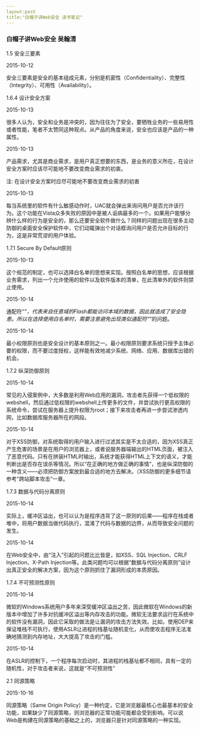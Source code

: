 ```yaml
---
layout:post
title:"白帽子讲Web安全 读书笔记"
---
```


### 白帽子讲Web安全  吴翰清



1.5 安全三要素

2015-10-12

安全三要素是安全的基本组成元素，分别是机密性（Confidentiality）、完整性（Integrity）、可用性（Availability）。

1.6.4 设计安全方案

2015-10-13

很多人认为，安全和业务是冲突的，因为往往为了安全，要牺牲业务的一些易用性或者性能，笔者不太赞同这种观点。从产品的角度来说，安全也应该是产品的一种属性。

2015-10-13

产品需求，尤其是商业需求，是用户真正想要的东西，是业务的意义所在，在设计安全方案时应该尽可能地不要改变商业需求的初衷。

注: 在设计安全方案时应尽可能地不要改变商业需求的初衷

2015-10-13

每当系统里的软件有什么敏感动作时，UAC就会弹出来询问用户是否允许该行为。这个功能在Vista众多失败的原因中是被人诟病最多的一个。如果用户能够分辨什么样的行为是安全的，那么还要安全软件做什么？同样的问题出现在很多主动防御的桌面安全保护软件中，它们动辄弹出个对话框询问用户是否允许目标的行为，这是非常荒谬的用户体验。

1.7.1 Secure By Default原则

2015-10-13

这个规范的制定，也可以选择白名单的思想来实现。按照白名单的思想，应该根据业务需求，列出一个允许使用的软件以及软件版本的清单，在此清单外的软件则禁止使用。

2015-10-14

通配符“*”，代表来自任意域的Flash都能访问本域的数据，因此就造成了安全隐患。所以在选择使用白名单时，需要注意避免出现类似通配符“*”的问题。

2015-10-14

最小权限原则也是安全设计的基本原则之一。最小权限原则要求系统只授予主体必要的权限，而不要过度授权，这样能有效地减少系统、网络、应用、数据库出错的机会。

1.7.2 纵深防御原则

2015-10-14

常见的入侵案例中，大多数是利用Web应用的漏洞，攻击者先获得一个低权限的webshell，然后通过低权限的webshell上传更多的文件，并尝试执行更高权限的系统命令，尝试在服务器上提升权限为root；接下来攻击者再进一步尝试渗透内网，比如数据库服务器所在的网段。

2015-10-14

对于XSS防御，对系统取得的用户输入进行过滤其实是不太合适的，因为XSS真正产生危害的场景是在用户的浏览器上，或者说服务器端输出的HTML页面，被注入了恶意代码。只有在拼装HTML时输出，系统才能获得HTML上下文的语义，才能判断出是否存在误杀等情况。所以“在正确的地方做正确的事情”，也是纵深防御的一种含义——必须把防御方案放到最合适的地方去解决。（XSS防御的更多细节请参考“跨站脚本攻击”一章。

1.7.3 数据与代码分离原则

2015-10-14

实际上，缓冲区溢出，也可以认为是程序违背了这一原则的后果——程序在栈或者堆中，将用户数据当做代码执行，混淆了代码与数据的边界，从而导致安全问题的发生。

2015-10-14

在Web安全中，由“注入”引起的问题比比皆是，如XSS、SQL Injection、CRLF Injection、X-Path Injection等。此类问题均可以根据“数据与代码分离原则”设计出真正安全的解决方案，因为这个原则抓住了漏洞形成的本质原因。

1.7.4 不可预测性原则

2015-10-14

微软的Windows系统用户多年来深受缓冲区溢出之苦，因此微软在Windows的新版本中增加了许多对抗缓冲区溢出等内存攻击的功能。微软无法要求运行在系统中的软件没有漏洞，因此它采取的做法是让漏洞的攻击方法失效。比如，使用DEP来保证堆栈不可执行，使用ASLR让进程的栈基址随机变化，从而使攻击程序无法准确地猜测到内存地址，大大提高了攻击的门槛。

2015-10-14

在ASLR的控制下，一个程序每次启动时，其进程的栈基址都不相同，具有一定的随机性，对于攻击者来说，这就是“不可预测性”

2.1 同源策略

2015-10-16

同源策略（Same Origin Policy）是一种约定，它是浏览器最核心也最基本的安全功能，如果缺少了同源策略，则浏览器的正常功能可能都会受到影响。可以说Web是构建在同源策略的基础之上的，浏览器只是针对同源策略的一种实现。